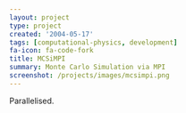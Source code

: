 ```yaml
---
layout: project
type: project
created: '2004-05-17'
tags: [computational-physics, development]
fa-icon: fa-code-fork
title: MCSiMPI
summary: Monte Carlo Simulation via MPI
screenshot: /projects/images/mcsimpi.png
---
```


Parallelised.
